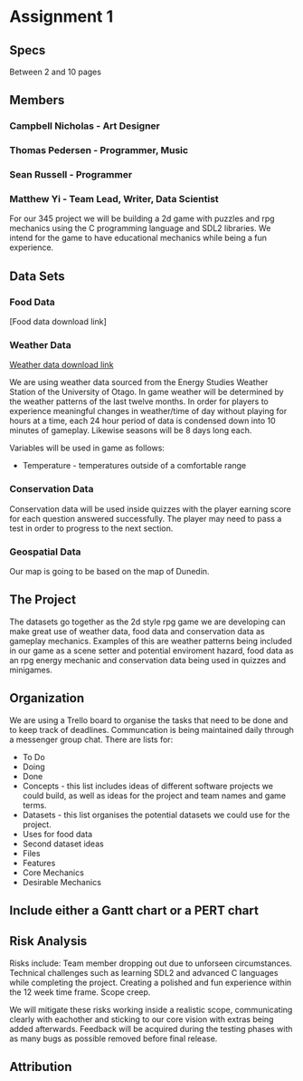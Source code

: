 # Assignment 1

## Specs
Between 2 and 10 pages

## Members
### Campbell Nicholas - Art Designer
### Thomas Pedersen - Programmer, Music
### Sean Russell - Programmer
### Matthew Yi - Team Lead, Writer, Data Scientist

For our 345 project we will be building a 2d game with puzzles and rpg mechanics using the C programming language and SDL2 libraries. We intend for the game to have educational mechanics while being a fun experience.
## Data Sets
### Food Data
[Food data download link]
### Weather Data
[Weather data download link](https://www.physics.otago.ac.nz/eman/weather_station/archive.php)

We are using weather data sourced from the Energy Studies Weather Station of the University of Otago. In game weather will be determined by the weather patterns of the last twelve months. In order for players to experience meaningful changes in weather/time of day without playing for hours at a time, each 24 hour period of data is condensed down into 10 minutes of gameplay. Likewise seasons will be 8 days long each.

Variables will be used in game as follows:
 - Temperature - temperatures outside of a comfortable range


### Conservation Data
Conservation data will be used inside quizzes with the player earning score for each question answered successfully. The player may need to pass a test in order to progress to the next section.
### Geospatial Data
Our map is going to be based on the map of Dunedin.
## The Project
The datasets go together as the 2d style rpg game we are developing can make great use of weather data, food data and conservation data as gameplay mechanics.
Examples of this are weather patterns being included in our game as a scene setter and potential enviroment hazard, food data as an rpg energy mechanic and conservation data being used in quizzes and minigames.
## Organization
We are using a Trello board to organise the tasks that need to be done and to keep track of deadlines.
Communcation is being maintained daily through a messenger group chat.
There are lists for:
 - To Do
 - Doing
 - Done
 - Concepts - this list includes ideas of different software projects we could build, as well as ideas for the project and team names and game terms.
 - Datasets - this list organises the potential datasets we could use for the project.
 - Uses for food data
 - Second dataset ideas
 - Files
 - Features
 - Core Mechanics
 - Desirable Mechanics
 
## Include either a Gantt chart or a PERT chart

## Risk Analysis
Risks include:
Team member dropping out due to unforseen circumstances.
Technical challenges such as learning SDL2 and advanced C languages while completing the project.
Creating a polished and fun experience within the 12 week time frame.
Scope creep.


We will mitigate these risks working inside a realistic scope, communicating clearly with eachother and sticking to our core vision with extras being added afterwards.
Feedback will be acquired during the testing phases with as many bugs as possible removed before final release.
## Attribution
